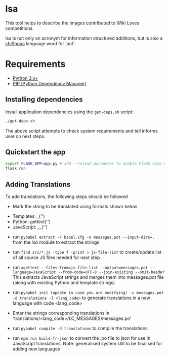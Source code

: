 ﻿# Isa

This tool helps to describe the images contributed to Wiki Loves competitions.

Isa is not only an acronym for information structured additions, but is also a [chiShona](https://sn.wikipedia.org/wiki/ChiShona) language word for ‘put’.

# Requirements

* [Python 3.x+](https://www.python.org/downloads/)
* [PIP (Python Dependency Manager)](https://pip.pypa.io/en/stable/installing/)

## Installing dependencies

Install application dependencies using the `get-deps.sh` script:
```bash 
./get-deps.sh
```
The above script attempts to check system requirements and tell informs user on next steps.

## Quickstart the app
```bash
export FLASK_APP=app.py # add --reload parameter to enable Flask auto-compilation feature
flask run
```

## Adding Translations

To add translations, the following steps should be followed

- Mark the string to be translated using formats shown below
 * Templates: _('<string>')
 * Python: gettext('<string>')
 * JavaScript: __('<string>')

- run ```pybabel extract -F babel.cfg -o messages.pot --input-dirs=.``` from the *isa* module to extract the strings

- run ```find src/*.js -type f -print > js-file-list``` to create/update list of all source JS files needed for next step

- run ```xgettext --files-from=js-file-list --output=messages.pot --language=JavaScript --from-code=UTF-8 --join-existing --omit-header```
This extracts JavaScript strings and merges them into messages.pot file (along with existing Python and template strings)

- run ```pybabel init (update in case you are modifying) -i messages.pot -d translations -l <lang_code>``` to generate translations in a new language with code <lang_code>

- Enter the strings corresponding translations in 'translations/<lang_code>/LC_MESSAGES/messages.po'

- run ``` pybabel compile -d translations ``` to compile the translations

- run ``` npm run build-fr-json ``` to convert the .po file to json for use in JavaScript translations.
Note: generalised system still to be finalised for adding new languages
